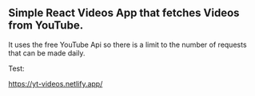 ## Simple React Videos App that fetches Videos from YouTube.

It uses the free YouTube Api so there is a limit to the number of requests that can be made daily.

Test:

https://yt-videos.netlify.app/
